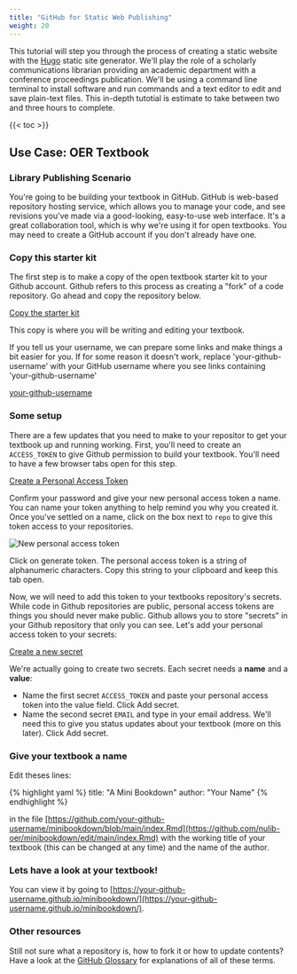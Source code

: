```yaml
---
title: "GitHub for Static Web Publishing"
weight: 20
---
```


This tutorial will step you through the process of creating a static website with the [Hugo](https://gohugo.io/) static site generator. We'll play the role of a scholarly communications librarian providing an academic department with a conference proceedings publication. We'll be using a command line terminal to install software and run commands and a text editor to edit and save plain-text files. This in-depth tutotial is estimate to take between two and three hours to complete.

{{< toc >}}

## Use Case: OER Textbook

### Library Publishing Scenario

You're going to be building your textbook in GitHub. GitHub is web-based repository hosting service, which allows you to manage your code, and see revisions you've made via a good-looking, easy-to-use web interface. It's a great collaboration tool, which is why we're using it for open textbooks. You may need to create a GitHub account if you don't already have one.

### Copy this starter kit

The first step is to make a copy of the open textbook starter kit to your Github account. Github refers to this process as creating a "fork" of a code repository. Go ahead and copy the repository below.

<a class="btn btn-primary" href="https://github.com/nulib-oer/minibookdown/fork" target="_blank"><i class="fa fa-code-fork"></i> Copy the starter kit</a>

This copy is where you will be writing and editing your textbook. 

<div id="ghUsername-intro">
If you tell us your username, we can prepare some links and make things a bit easier for you. If for some reason it doesn't work, replace 'your-github-username' with your GitHub username where you see links containing 'your-github-username'
</div>

[your-github-username](https://github.com/your-github-username-set/minibookdown/)


### Some setup

There are a few updates that you need to make to your repositor to get your textbook up and running working. First, you'll need to create an `ACCESS_TOKEN` to give Github permission to build your textbook. You'll need to have a few browser tabs open for this step. 

<a class="btn btn-primary" href="https://github.com/settings/tokens/new" target="_blank"><i class="fa fa-lock"></i> Create a Personal Access Token</a>

Confirm your password and give your new personal access token a name. You can name your token anything to help remind you why you created it. Once you've settled on a name, click on the box next to `repo` to give this token access to your repositories.

![New personal access token]({{site.baseurl}}/img/gh_pat.png)

Click on generate token. The personal access token is a string of alphanumeric characters. Copy this string to your clipboard and keep this tab open. 

Now, we will need to add this token to your textbooks repository's secrets. While code in Github repositories are public, personal access tokens are things you should never make public. Github allows you to store "secrets" in your Github repository that only you can see. Let's add your personal access token to your secrets:

<a class="btn btn-primary" href="https://github.com/your-github-username/minibookdown/settings/secrets/new" target="_blank"><i class="fa fa-user-secret"></i> Create a new secret</a>

We're actually going to create two secrets. Each secret needs a **name** and a **value**: 

- Name the first secret `ACCESS_TOKEN` and paste your personal access token into the value field. Click Add secret.
- Name the second secret `EMAIL` and type in your email address. We'll need this to give you status updates about your textbook (more on this later). Click Add secret.

### Give your textbook a name

Edit theses lines:

{% highlight yaml %}
title: "A Mini Bookdown"
author: "Your Name"
{% endhighlight %}

in the file [https://github.com/your-github-username/minibookdown/blob/main/index.Rmd](https://github.com/nulib-oer/minibookdown/edit/main/index.Rmd) with the working title of your textbook (this can be changed at any time) and the name of the author.

### Lets have a look at your textbook!

You can view it by going to [https://your-github-username.github.io/minibookdown/](https://your-github-username.github.io/minibookdown/).

### Other resources

Still not sure what a repository is, how to fork it or how to update contents?  Have a look at the <a href="https://help.github.com/articles/github-glossary" target="blank">GitHub Glossary</a> for explanations of all of these terms. 